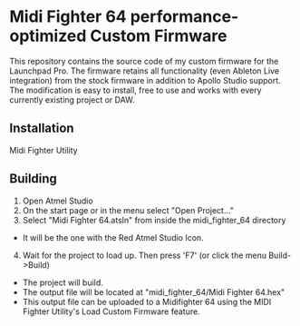 # Midi Fighter 64 performance-optimized Custom Firmware

This repository contains the source code of my custom firmware for the Launchpad Pro. The firmware retains all functionality (even Ableton Live integration) from the stock firmware in addition to Apollo Studio support. The modification is easy to install, free to use and works with every currently existing project or DAW.

## Installation

Midi Fighter Utility

## Building

1. Open Atmel Studio
2. On the start page or in the menu select
"Open Project..."
3. Select "Midi Fighter 64.atsln" from inside the midi_fighter_64 directory
- It will be the one with the Red Atmel Studio Icon.
4. Wait for the project to load up. Then press 'F7' (or click the menu Build->Build)
- The project will build.
- The output file will be located at "midi_fighter_64/Midi Fighter 64.hex"
- This output file can be uploaded to a Midifighter 64 using the MIDI Fighter Utility's Load Custom Firmware feature.
